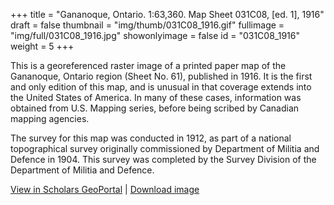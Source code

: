 +++
title = "Gananoque, Ontario. 1:63,360. Map Sheet 031C08, [ed. 1], 1916"
draft = false
thumbnail = "img/thumb/031C08_1916.gif"
fullimage = "img/full/031C08_1916.jpg"
showonlyimage = false
id = "031C08_1916"
weight = 5
+++

This is a georeferenced raster image of a printed paper map of the Gananoque, Ontario region (Sheet No. 61), published in 1916. It is the first and only edition of this map, and is unusual in that coverage extends into the United States of America. In many of these cases, information was obtained from U.S. Mapping series, before being scribed by Canadian mapping agencies.
<!--more-->

The survey for this map was conducted in 1912, as part of a national topographical survey originally commissioned by Department of Militia and Defence in 1904. This survey was completed by the Survey Division of the Department of Militia and Defence.

[View in Scholars GeoPortal](http://geo.scholarsportal.info/#r/details/_uri@=HTDP63360K031C08_1916TIFF&_add:true) | [Download image](http://geo.scholarsportal.info/proxy.html?http:__maps.scholarsportal.info/files/images/OpenContent/HTDP63360K031C08_1916TIFF.jpg)